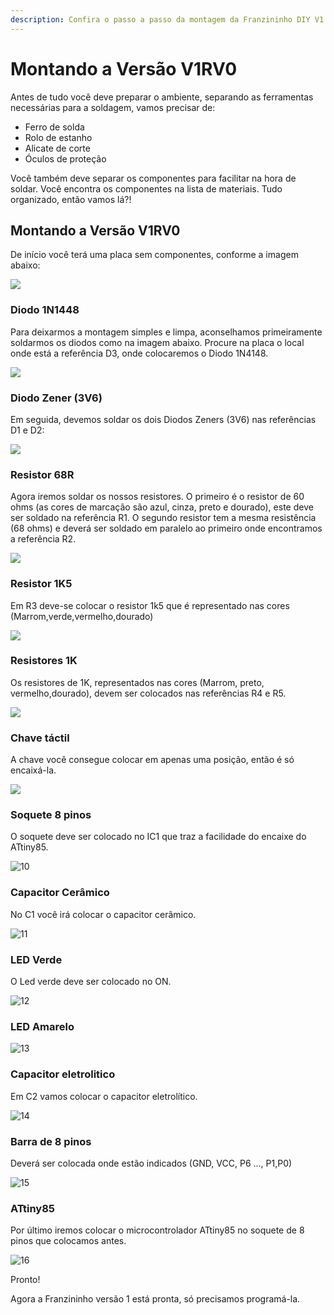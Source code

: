 ```yaml
---
description: Confira o passo a passo da montagem da Franzininho DIY V1
---
```


# Montando a Versão V1RV0

Antes de tudo você deve preparar o ambiente, separando as ferramentas necessárias para a soldagem, vamos precisar de:

* Ferro de solda
* Rolo de estanho
* Alicate de corte
* Óculos de proteção

Você também deve separar os componentes para facilitar na hora de soldar. Você encontra os componentes na lista de materiais. Tudo organizado, então vamos lá?!

## Montando a Versão V1RV0

De início você terá uma placa sem componentes, conforme a imagem abaixo:

![](../../.gitbook/assets/montagem-v1-00.png)

### **Diodo 1N1448**

Para deixarmos a montagem simples e limpa, aconselhamos primeiramente soldarmos os diodos como na imagem abaixo. Procure na placa o local onde está a referência D3, onde colocaremos o Diodo 1N4148.

![](../../.gitbook/assets/montagem-v1-01.png)

### **Diodo Zener \(3V6\)**

Em seguida, devemos soldar os dois Diodos Zeners \(3V6\) nas referências D1 e D2:

![](../../.gitbook/assets/montagem-v1-03.png)

### **Resistor 68R**

Agora iremos soldar os nossos resistores. O primeiro é o resistor de 60 ohms \(as cores de marcação são azul, cinza, preto e dourado\), este deve ser soldado na referência R1. O segundo resistor tem a mesma resistência \(68 ohms\) e deverá ser soldado em paralelo ao primeiro onde encontramos a referência R2.

![](../../.gitbook/assets/montagem-v1-05.png)

### **Resistor 1K5**

Em R3 deve-se colocar o resistor 1k5 que é representado nas cores \(Marrom,verde,vermelho,dourado\)

![](../../.gitbook/assets/montagem-v1-06.png)

### **Resistores 1K**

Os resistores de 1K, representados nas cores \(Marrom, preto, vermelho,dourado\), devem ser colocados nas referências R4 e R5.

![](../../.gitbook/assets/montagem-v1-08.png)

### **Chave táctil**

A chave você consegue colocar em apenas uma posição, então é só encaixá-la.

![](../../.gitbook/assets/montagem-v1-09.png)

### **Soquete 8 pinos**

O soquete deve ser colocado no IC1 que traz a facilidade do encaixe do ATtiny85.

![10](../../.gitbook/assets/montagem-v1-10.png)

### **Capacitor Cerâmico**

No C1 você irá colocar o capacitor cerâmico.

![11](../../.gitbook/assets/montagem-v1-11.png)

### **LED Verde**

O Led verde deve ser colocado no ON.

![12](../../.gitbook/assets/montagem-v1-12.png)

### **LED Amarelo**

![13](../../.gitbook/assets/montagem-v1-13.png)

### **Capacitor eletrolitico**

Em C2 vamos colocar o capacitor eletrolítico.

![14](../../.gitbook/assets/montagem-v1-14.png)

### **Barra de 8 pinos**

Deverá ser colocada onde estão indicados \(GND, VCC, P6 ..., P1,P0\)

![15](../../.gitbook/assets/montagem-v1-15.png)

### **ATtiny85**

Por último iremos colocar o microcontrolador ATtiny85 no soquete de 8 pinos que colocamos antes.

![16](../../.gitbook/assets/montagem-v1-16.png)

Pronto!

Agora a Franzininho versão 1 está pronta, só precisamos programá-la.

